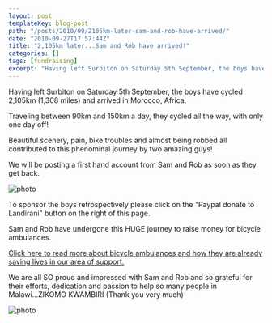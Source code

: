 ```yaml
---
layout: post
templateKey: blog-post
path: "/posts/2010/09/2105km-later-sam-and-rob-have-arrived/"
date: "2010-09-27T17:57:44Z"
title: "2,105km later...Sam and Rob have arrived!"
categories: []
tags: [fundraising]
excerpt: "Having left Surbiton on Saturday 5th September, the boys have cycled 2,105km (1,308 miles) and arri..."
---
```


Having left Surbiton on Saturday 5th September, the boys have cycled 2,105km (1,308 miles) and arrived in Morocco, Africa.

Traveling between 90km and 150km a day, they cycled all the way, with only one day off!

Beautiful scenery, pain, bike troubles and almost being robbed all contributed to this phenominal journey by two amazing guys!

We will be posting a first hand account from Sam and Rob as soon as they get back.

![photo](https://www.landirani.org/image_library/news/full_size/4ca1f6da108dejourney.jpg)

To sponsor the boys retrospectively please click on the "Paypal donate to Landirani" button on the right of this page.

Sam and Rob have undergone this HUGE journey to raise money for bicycle ambulances.

[Click here to read more about bicycle ambulances and how they are already saving lives in our area of support.](/projects/14-bicycle_ambulances.html)

We are all SO proud and impressed with Sam and Rob and so grateful for their efforts, dedication and passion to help so many people in Malawi...ZIKOMO KWAMBIRI (Thank you very much)

![photo](https://www.landirani.org/image_library/news/full_size/4c88e8f38c67b_dsc2249.jpg.jpg)